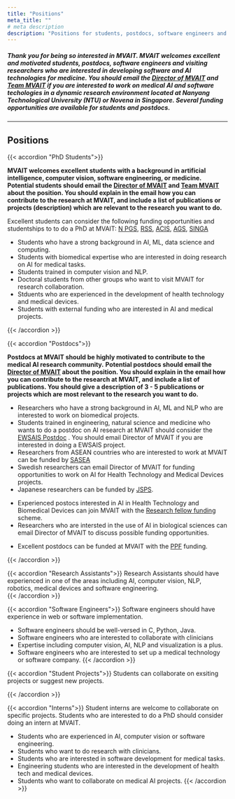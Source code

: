 ```yaml
---
title: "Positions"
meta_title: ""
# meta description
description: "Positions for students, postdocs, software engineers and visiting researchers who are interested in developing software and AI technologies for medicine and medical devices."
---
```



##### Thank you for being so interested in MVAIT. MVAIT welcomes excellent and motivated students, postdocs, software engineers and visiting researchers who are interested in developing software and AI technologies for medicine. You should email the [Director of MVAIT](mailto:siyong.yeo@ntu.edu.sg) and [Team MVAIT](mailto:medvisailab@gmail.com) if you are interested to work on medical AI and software techologies in a dynamic research environment located at Nanyang Technological University (NTU) or Novena in Singapore. Several funding opportunities are available for students and postdocs.   



---





## Positions

{{< accordion "PhD Students">}}

**MVAIT welcomes excellent students with a background in artificial intelligence, computer vision, software engineering, or medicine.** 
**Potential students should email the [Director of MVAIT](mailto:siyong.yeo@ntu.edu.sg) and [Team MVAIT](mailto:medvisailab@gmail.com) about the position. You should explain in the email how you can contribute to the research at MVAIT, and include a list of publications or projects (description) which are relevant to the research you want to do.** 

Excellent students can consider the following funding opportunities and studentships to to do a PhD at MVAIT:
[N PGS](https://www.ntu.edu.sg/admissions/graduate/financialmatters/scholarships/npgs),
[RSS](https://www.ntu.edu.sg/admissions/graduate/financialmatters/scholarships/rss),
[ACIS](https://www.a-star.edu.sg/Scholarships/for-graduate-studies/a-star-cis-scholarship), 
[AGS](https://www.a-star.edu.sg/Scholarships/for-graduate-studies/a-star-graduate-scholarship-singapore),
[SINGA](https://www.a-star.edu.sg/Scholarships/for-graduate-studies/singapore-international-graduate-award-singa) 


- Students who have a strong background in AI, ML, data science and computing.  
- Students with biomedical expertise who are interested in doing research on AI for medical tasks.  
- Students trained in computer vision and NLP.
- Doctoral students from other groups who want to visit MVAIT for research collaboration.
- Stduents who are experienced in the development of health technology and medical devices. 
- Students with external funding who are interested in AI and medical projects.  



{{< /accordion >}}


{{< accordion "Postdocs">}}


**Postdocs at MVAIT should be highly motivated to contribute to the medical AI research community.** 
**Potential postdocs should email the [Director of MVAIT](mailto:siyong.yeo@ntu.edu.sg) about the position. You should explain in the email how you can contribute to the research at MVAIT, and include a list of publications. You should give a description of 3 - 5 publications or projects which are most relevant to the research you want to do.** 
- Researchers who have a strong background in AI, ML and NLP who are interested to work on biomedical projects.
- Students trained in engineering, natural science and medicine who wants to do a postdoc on AI research at MVAIT should consider the [EWSAIS Postdoc](https://www.ntu.edu.sg/research/research-careers/the-eric-and-wendy-schmidt-ai-in-science-postdoctoral-fellowship) . You should email Director of MVAIT if you are interested in doing a EWSAIS project.    
- Researchers from ASEAN countries who are interested to work at MVAIT can be funded by [SASEA](https://snas.org.sg/aseanfellowship)
- Swedish researchers can email Director of MVAIT for funding opportunities to work on AI for Health Technology and Medical Devices projects. 
- Japanese researchers can be funded by [JSPS](https://www.jsps.go.jp/).
<!--https://kaw.wallenberg.org/en/calls/wallenberg-foundation-postdoctoral-fellowships-nanyang-technological-university-singapore -->
- Experienced postocs interested in AI in Health Technology and Biomedical Devices can join MVAIT with the [Research fellow funding](https://www.ntu.edu.sg/research/research-careers/research-assistant-professorship-(rap)) scheme.
- Researchers who are intersted in the use of AI in biological sciences can email Director of MVAIT to discuss possible funding opportunities. 
<!--https://www.hfsp.org/funding/hfsp-funding/postdoctoral-fellowships -->
- Excellent postdocs can be funded at MVAIT with the [PPF](https://www.ntu.edu.sg/engineering/aboutus/ourpeople/research-talent-development/presidential-postdoctoral-fellowship) funding.


{{< /accordion >}}


{{< accordion "Research Assistants">}}
Research Assistants should have experienced in one of the areas including AI, computer vision, NLP, robotics, medical devices and software engineering.  
{{< /accordion >}}


{{< accordion "Software Engineers">}}
Software engineers should have experience in web or software implementation. 
- Software engineers should be well-versed in C, Python, Java.
- Software engineers who are interested to collaborate with clinicians
- Expertise including computer vision, AI, NLP and visualization is a plus. 
- Software engineers who are interested to set up a medical technology or software company. 
{{< /accordion >}}

{{< accordion "Student Projects">}}
Students can collaborate on exsiting projects or suggest new projects. 

{{< /accordion >}}




{{< accordion "Interns">}}
Student interns are welcome to collaborate on specific projects. Students who are interested to do a PhD should consider doing an intern at MVAIT.
- Students who are experienced in AI, computer vision or software engineering. 
- Students who want to do research with clinicians.
- Students who are interested in software development for medical tasks. 
- Engineering students who are interested in the development of health tech and medical devices. 
- Students who want to collaborate on medical AI projects. 
{{< /accordion >}}



